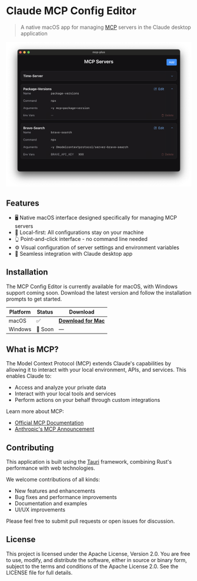 # Claude MCP Config Editor

> A native macOS app for managing [MCP](https://modelcontextprotocol.io) servers in the Claude desktop application

![MCP Config Editor](./doc-assets/screenshot.png)

## Features

- 🖥 Native macOS interface designed specifically for managing MCP servers
- 🔐 Local-first: All configurations stay on your machine
- 👆 Point-and-click interface - no command line needed
- ⚙️ Visual configuration of server settings and environment variables
- 🚀 Seamless integration with Claude desktop app

## Installation

The MCP Config Editor is currently available for macOS, with Windows support coming soon. Download the latest version and follow the installation prompts to get started.

| Platform | Status    | Download                   |
|----------|-----------|----------------------------|
| macOS    | ✅        | **[Download for Mac](https://github.com/silentcastledev/mcp-plus/releases/download/v0.1.0/MCP.Plus_0.1.0_universal.dmg)** |
| Windows  | 🚧 Soon   | —                          |

## What is MCP?

The Model Context Protocol (MCP) extends Claude's capabilities by allowing it to interact with your local environment, APIs, and services. This enables Claude to:

- Access and analyze your private data
- Interact with your local tools and services
- Perform actions on your behalf through custom integrations

Learn more about MCP:
- [Official MCP Documentation](https://modelcontextprotocol.io)
- [Anthropic's MCP Announcement](https://www.anthropic.com/news/model-context-protocol)

## Contributing

This application is built using the [Tauri](https://tauri.app) framework, combining Rust's performance with web technologies.

We welcome contributions of all kinds:
- New features and enhancements
- Bug fixes and performance improvements
- Documentation and examples
- UI/UX improvements

Please feel free to submit pull requests or open issues for discussion.

## License

This project is licensed under the Apache License, Version 2.0. You are free to use, modify, and distribute the software, either in source or binary form, subject to the terms and conditions of the Apache License 2.0. See the LICENSE file for full details.
